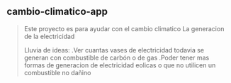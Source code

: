 ## cambio-climatico-app
>Este proyecto es para ayudar con el cambio climatico
>La generacion de la electricidad 
>
>Lluvia de ideas:
>.Ver cuantas vases de electricidad todavia se generan con combustible de carbón o de gas 
>.Poder tener mas formas de generacion de electricidad eolicas o que no utilicen un combustible no dañino
>

